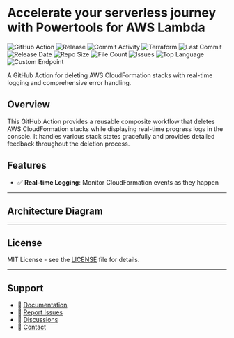 # Accelerate your serverless journey with Powertools for AWS Lambda

![GitHub Action](https://img.shields.io/badge/GitHub-Action-blue?logo=github)&nbsp;![Release](https://github.com/subhamay-bhattacharyya/4201-power-tools-tf/actions/workflows/release.yaml/badge.svg)&nbsp;![Commit Activity](https://img.shields.io/github/commit-activity/t/subhamay-bhattacharyya/4201-power-tools-tf)&nbsp;![Terraform](https://img.shields.io/badge/AWS-Terraform-orange?logo=amazonaws)&nbsp;![Last Commit](https://img.shields.io/github/last-commit/subhamay-bhattacharyya/4201-power-tools-tf)&nbsp;![Release Date](https://img.shields.io/github/release-date/subhamay-bhattacharyya/4201-power-tools-tf)&nbsp;![Repo Size](https://img.shields.io/github/repo-size/subhamay-bhattacharyya/4201-power-tools-tf)&nbsp;![File Count](https://img.shields.io/github/directory-file-count/subhamay-bhattacharyya/4201-power-tools-tf)&nbsp;![Issues](https://img.shields.io/github/issues/subhamay-bhattacharyya/4201-power-tools-tf)&nbsp;![Top Language](https://img.shields.io/github/languages/top/subhamay-bhattacharyya/4201-power-tools-tf)&nbsp;![Custom Endpoint](https://img.shields.io/endpoint?url=https://gist.githubusercontent.com/bsubhamay/6a0fac8cd774fd977a559feb202ab2e3/raw/4201-power-tools-tf.json?)


A GitHub Action for deleting AWS CloudFormation stacks with real-time logging and comprehensive error handling.

## Overview

This GitHub Action provides a reusable composite workflow that deletes AWS CloudFormation stacks while displaying real-time progress logs in the console. It handles various stack states gracefully and provides detailed feedback throughout the deletion process.

## Features

- ✅ **Real-time Logging**: Monitor CloudFormation events as they happen

---

## Architecture Diagram


---

## License

MIT License - see the [LICENSE](LICENSE) file for details.

---

## Support

- 📖 [Documentation](https://github.com/subhamay-bhattacharyya/4201-power-tools-tf/wiki)
- 🐛 [Report Issues](https://github.com/subhamay-bhattacharyya/4201-power-tools-tf/issues)
- 💬 [Discussions](https://github.com/subhamay-bhattacharyya/4201-power-tools-tf/discussions)
- 📧 [Contact](mailto:support@subhamay.aws@gmail.com)